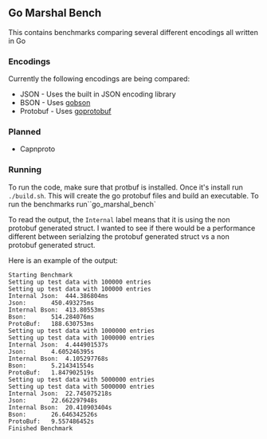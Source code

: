 Go Marshal Bench
----------------

This contains benchmarks comparing several different encodings all written in Go

### Encodings

Currently the following encodings are being compared:

* JSON - Uses the built in JSON encoding library
* BSON - Uses [gobson](http://labix.org/gobson)
* Protobuf - Uses [goprotobuf](https://code.google.com/p/goprotobuf/)

### Planned

* Capnproto

### Running

To run the code, make sure that protbuf is installed.  Once it's install run `./build.sh`.  This will create the go protobuf files and build an executable.  To run the benchmarks run``go_marshal_bench`

To read the output, the `Internal` label means that it is using the non protobuf generated struct.  I wanted to see if there would be a performance different between serialzing the protobuf generated struct vs a non protobuf generated struct.

Here is an example of the output:

```
Starting Benchmark
Setting up test data with 100000 entries
Setting up test data with 100000 entries
Internal Json:	444.386804ms
Json:		450.493275ms
Internal Bson:	413.80553ms
Bson:		514.284076ms
ProtoBuf:	188.630753ms
Setting up test data with 1000000 entries
Setting up test data with 1000000 entries
Internal Json:	4.444901537s
Json:		4.605246395s
Internal Bson:	4.105297768s
Bson:		5.214341554s
ProtoBuf:	1.847902519s
Setting up test data with 5000000 entries
Setting up test data with 5000000 entries
Internal Json:	22.745075218s
Json:		22.662297948s
Internal Bson:	20.410903404s
Bson:		26.646342526s
ProtoBuf:	9.557486452s
Finished Benchmark
```
